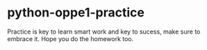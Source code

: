 # python-oppe1-practice
Practice is key to learn smart work and key to sucess, make sure to embrace it. Hope you do the homework too.
